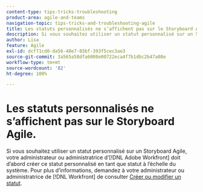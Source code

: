 ```yaml
---
content-type: tips-tricks-troubleshooting
product-area: agile-and-teams
navigation-topic: tips-tricks-and-troubleshooting-agile
title: Les statuts personnalisés ne s’affichent pas sur le Storyboard Agile.
description: Si vous souhaitez utiliser un statut personnalisé sur un Storyboard Agile, votre administrateur ou administratrice d’ [!DNL Adobe Workfront]  doit d’abord créer ce statut personnalisé en tant que statut à l’échelle du système.
author: Lisa
feature: Agile
exl-id: dcf71cd0-da56-48e7-85bf-393f5cec3ae3
source-git-commit: 3a565a58dfa6008e00722eca4f7b1dbc2b47a08e
workflow-type: tm+mt
source-wordcount: '82'
ht-degree: 100%

---
```


# Les statuts personnalisés ne s’affichent pas sur le Storyboard Agile.

Si vous souhaitez utiliser un statut personnalisé sur un Storyboard Agile, votre administrateur ou administratrice d’[!DNL Adobe Workfront] doit d’abord créer ce statut personnalisé en tant que statut à l’échelle du système. Pour plus d’informations, demandez à votre administrateur ou administratrice de [!DNL Workfront] de consulter [Créer ou modifier un statut](../../administration-and-setup/customize-workfront/creating-custom-status-and-priority-labels/create-or-edit-a-status.md).
